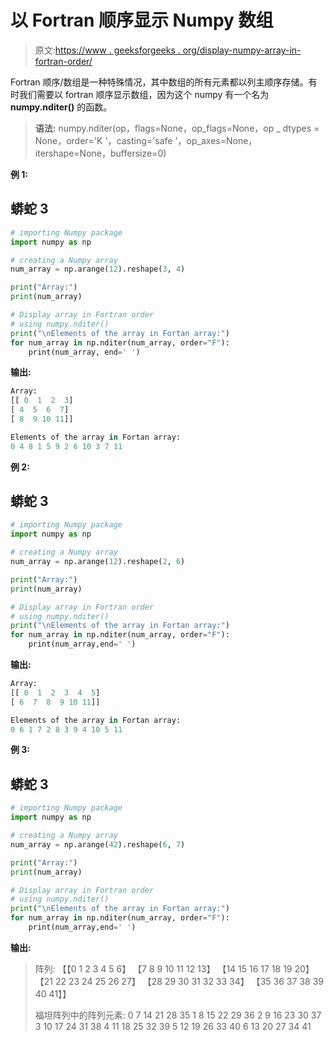 # 以 Fortran 顺序显示 Numpy 数组

> 原文:[https://www . geeksforgeeks . org/display-numpy-array-in-fortran-order/](https://www.geeksforgeeks.org/display-numpy-array-in-fortran-order/)

Fortran 顺序/数组是一种特殊情况，其中数组的所有元素都以列主顺序存储。有时我们需要以 fortran 顺序显示数组，因为这个 numpy 有一个名为 **numpy.nditer()** 的函数。

> **语法:** numpy.nditer(op，flags=None，op_flags=None，op _ dtypes = None，order='K '，casting='safe '，op_axes=None，itershape=None，buffersize=0)

**例 1:**

## 蟒蛇 3

```py
# importing Numpy package
import numpy as np

# creating a Numpy array
num_array = np.arange(12).reshape(3, 4)

print("Array:")
print(num_array)

# Display array in Fortran order
# using numpy.nditer()
print("\nElements of the array in Fortan array:")
for num_array in np.nditer(num_array, order="F"):
    print(num_array, end=' ')
```

**输出:**

```py
Array:
[[ 0  1  2  3]
[ 4  5  6  7]
[ 8  9 10 11]]

Elements of the array in Fortan array:
0 4 8 1 5 9 2 6 10 3 7 11

```

**例 2:**

## 蟒蛇 3

```py
# importing Numpy package 
import numpy as np

# creating a Numpy array
num_array = np.arange(12).reshape(2, 6)

print("Array:")
print(num_array)

# Display array in Fortran order 
# using numpy.nditer() 
print("\nElements of the array in Fortan array:")
for num_array in np.nditer(num_array, order="F"):
    print(num_array,end=' ')
```

**输出:**

```py
Array:
[[ 0  1  2  3  4  5]
[ 6  7  8  9 10 11]]

Elements of the array in Fortan array:
0 6 1 7 2 8 3 9 4 10 5 11

```

**例 3:**

## 蟒蛇 3

```py
# importing Numpy package 
import numpy as np

# creating a Numpy array
num_array = np.arange(42).reshape(6, 7)

print("Array:")
print(num_array)

# Display array in Fortran order 
# using numpy.nditer() 
print("\nElements of the array in Fortan array:")
for num_array in np.nditer(num_array, order="F"):
    print(num_array,end=' ')
```

**输出:**

> 阵列:
> 【【0 1 2 3 4 5 6】
> 【7 8 9 10 11 12 13】
> 【14 15 16 17 18 19 20】
> 【21 22 23 24 25 26 27】
> 【28 29 30 31 32 33 34】
> 【35 36 37 38 39 40 41】】
> 
> 福坦阵列中的阵列元素:
> 0 7 14 21 28 35 1 8 15 22 29 36 2 9 16 23 30 37 3 10 17 24 31 38 4 11 18 25 32 39 5 12 19 26 33 40 6 13 20 27 34 41